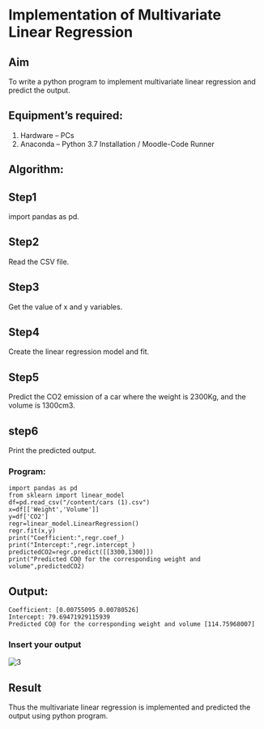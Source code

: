 # Implementation of Multivariate Linear Regression
## Aim
To write a python program to implement multivariate linear regression and predict the output.
## Equipment’s required:
1.	Hardware – PCs
2.	Anaconda – Python 3.7 Installation / Moodle-Code Runner
## Algorithm:
## Step1
import pandas as pd.

## Step2
Read the CSV file.

## Step3
Get the value of x and y variables.

## Step4
Create the linear regression model and fit.

## Step5
Predict the CO2 emission of a car where the weight is 2300Kg, and the volume is 1300cm3.

## step6
Print the predicted output.

### Program:
```
import pandas as pd
from sklearn import linear_model
df=pd.read_csv("/content/cars (1).csv")
x=df[['Weight','Volume']]
y=df['CO2']
regr=linear_model.LinearRegression()
regr.fit(x,y)
print("Coefficient:",regr.coef_)
print("Intercept:",regr.intercept_)
predictedCO2=regr.predict([[3300,1300]])
print("Predicted CO@ for the corresponding weight and volume",predictedCO2)
```

## Output:
```
Coefficient: [0.00755095 0.00780526]
Intercept: 79.69471929115939
Predicted CO@ for the corresponding weight and volume [114.75968007]
```




### Insert your output

![3](https://github.com/vasanth0908/Multivariate-Linear-Regression/assets/122000018/8d5c9a78-fdc1-4036-8b42-4925139a9ce8)


## Result
Thus the multivariate linear regression is implemented and predicted the output using python program.
